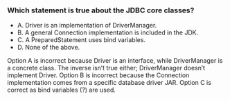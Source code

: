 ### Which statement is true about the JDBC core classes?
*  A. Driver is an implementation of DriverManager.
*  B. A general Connection implementation is included in the JDK.
*  C. A PreparedStatement uses bind variables.
*  D. None of the above.

Option A is incorrect because Driver is an interface, while DriverManager is a concrete class.
The inverse isn’t true either; DriverManager doesn’t implement Driver.
Option B is incorrect because the Connection implementation comes from a specific database driver JAR.
Option C is correct as bind variables (?) are used.